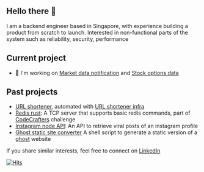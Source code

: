 ## Hello there 👋

I am a backend engineer based in Singapore, with experience building a product from scratch to launch.
Interested in non-functional parts of the system such as reliability, security, performance

<!--
**hanchiang/hanchiang** is a ✨ _special_ ✨ repository because its `README.md` (this file) appears on your GitHub profile.

Here are some ideas to get you started:
- 🌱 I’m currently learning data analysis
- 👯 I’m looking to collaborate on great ideas that brings positive impact to people
- 🤔 I’m looking for help with [instagram login API](https://github.com/hanchiang/instagram-node-api/issues)
-->

## Current project
- 🌱 I'm working on [Market data notification](https://github.com/hanchiang/market-data-notification) and [Stock options data](https://github.com/hanchiang/market-data) 

## Past projects
- [URL shortener](https://github.com/hanchiang/url-shortener-backend), automated with [URL shortener infra](https://github.com/hanchiang/url-shortener-infra)
- [Redis rust](https://github.com/hanchiang/codecrafters-redis-rust): A TCP server that supports basic redis commands, part of [CodeCrafters](https://codecrafters.io/) challenge
- [Instagram node API](https://github.com/hanchiang/instagram-node-api): An API to retrieve viral posts of an instagram profile
- [Ghost static site converter](https://github.com/hanchiang/ghost-convert-static-website) A shell script to generate a static version of a [ghost](https://ghost.org/) website


If you share similar interests, feel free to connect on [LinkedIn](https://www.linkedin.com/in/yap-han-chiang/)

[![Hits](https://hits.seeyoufarm.com/api/count/incr/badge.svg?url=https%3A%2F%2Fgithub.com%2Fhanchiang&count_bg=%2379C83D&title_bg=%23555555&icon=&icon_color=%23E7E7E7&title=hits&edge_flat=false)](https://hits.seeyoufarm.com)
